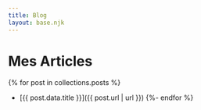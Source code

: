 ```yaml
---
title: Blog
layout: base.njk
---
```


<h1>Mes Articles</h1>
{% for post in collections.posts %}

- [{{ post.data.title }}]({{ post.url | url }})
  {%- endfor %}
